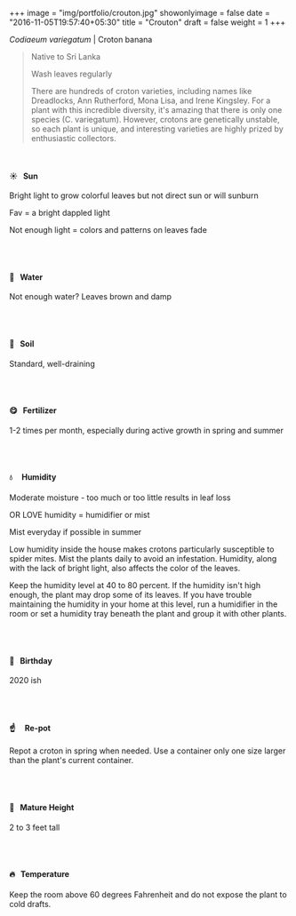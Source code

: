 +++
image = "img/portfolio/crouton.jpg"
showonlyimage = false
date = "2016-11-05T19:57:40+05:30"
title = "Crouton"
draft = false
weight = 1
+++

*Codiaeum variegatum* | Croton banana
<!--more-->

>Native to Sri Lanka
>
>Wash leaves regularly
>
>There are hundreds of croton varieties, including names like Dreadlocks, Ann Rutherford, Mona Lisa, and Irene Kingsley. For a plant with this incredible diversity, it's amazing that there is only one species (C. variegatum). However, crotons are genetically unstable, so each plant is unique, and interesting varieties are highly prized by enthusiastic collectors.


</br>

#### :sunny:  &nbsp; Sun

Bright light to grow colorful leaves but not direct sun or will sunburn

Fav = a bright dappled light

Not enough light = colors and patterns on leaves fade


</br></br>

#### :ocean:  &nbsp; Water
Not enough water? Leaves brown and damp


</br></br>

#### :seedling:  &nbsp; Soil
Standard, well-draining


</br></br>

#### :yum:  &nbsp; Fertilizer
1-2 times per month, especially during active growth in spring and summer


</br></br>

#### :droplet: &nbsp; &nbsp; Humidity

Moderate moisture - too much or too little results in leaf loss

OR LOVE humidity = humidifier or mist

Mist everyday if possible in summer

Low humidity inside the house makes crotons particularly susceptible to spider mites. Mist the plants daily to avoid an infestation.
Humidity, along with the lack of bright light, also affects the color of the leaves.

Keep the humidity level at 40 to 80 percent. If the humidity isn't high enough, the plant may drop some of its leaves. If you have trouble maintaining the humidity in your home at this level, run a humidifier in the room or set a humidity tray beneath the plant and group it with other plants.

</br></br>

#### :cake:  &nbsp; Birthday
2020 ish

</br></br>

#### :point_up:  &nbsp;&nbsp;&nbsp; Re-pot
Repot a croton in spring when needed. Use a container only one size larger than the plant's current container.

</br></br>

#### :triumph:  &nbsp; Mature Height
2 to 3 feet tall

</br></br>

#### :fire:  &nbsp; Temperature
Keep the room above 60 degrees Fahrenheit and do not expose the plant to cold drafts.

</br></br>
